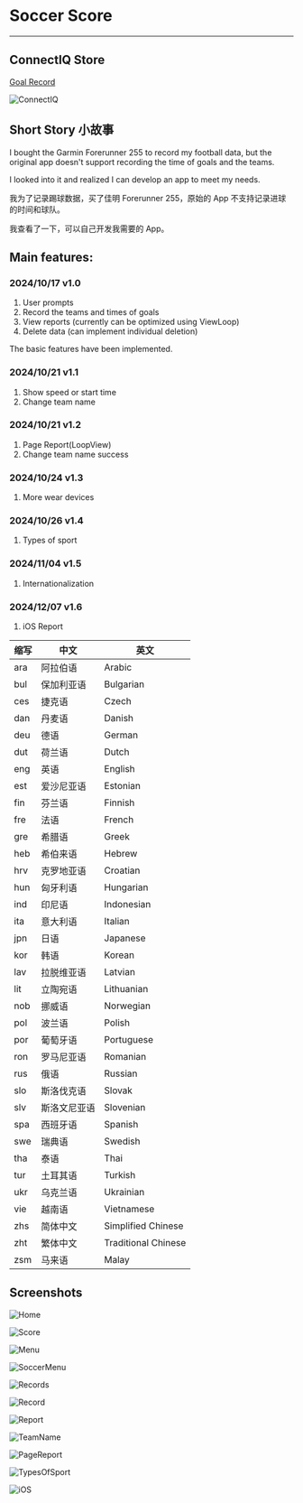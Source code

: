 # Soccer Score
---

## ConnectIQ Store

[Goal Record](https://apps.garmin.com/en-US/apps/b4cb31e3-5b7e-4dfb-ad66-e21d747575ba)

![ConnectIQ](Screenshots/ConnectIQ.png)

## Short Story 小故事

I bought the Garmin Forerunner 255 to record my football data, but the original app doesn't support recording the time of goals and the teams.

I looked into it and realized I can develop an app to meet my needs.

我为了记录踢球数据，买了佳明 Forerunner 255，原始的 App 不支持记录进球的时间和球队。

我查看了一下，可以自己开发我需要的 App。

## Main features:

### 2024/10/17 v1.0

1. User prompts
2. Record the teams and times of goals
3. View reports (currently can be optimized using ViewLoop)
4. Delete data (can implement individual deletion)

The basic features have been implemented. 

### 2024/10/21 v1.1

1. Show speed or start time
2. Change team name

### 2024/10/21 v1.2

1. Page Report(LoopView)
2. Change team name success

### 2024/10/24 v1.3

1. More wear devices

### 2024/10/26 v1.4

1. Types of sport

### 2024/11/04 v1.5

1. Internationalization

### 2024/12/07 v1.6

1. iOS Report

缩写	| 中文 |	英文
---|---|---
ara	| 阿拉伯语	| Arabic
bul	| 保加利亚语	| Bulgarian
ces	| 捷克语	| Czech
dan	| 丹麦语	| Danish
deu	| 德语	| German
dut	| 荷兰语	| Dutch
eng	| 英语	| English
est	| 爱沙尼亚语	| Estonian
fin	| 芬兰语	| Finnish
fre	| 法语	| French
gre	| 希腊语	| Greek
heb	| 希伯来语	| Hebrew
hrv	| 克罗地亚语	| Croatian
hun	| 匈牙利语	| Hungarian
ind	| 印尼语	| Indonesian
ita	| 意大利语	| Italian
jpn	| 日语	| Japanese
kor	| 韩语	| Korean
lav	| 拉脱维亚语	| Latvian
lit	| 立陶宛语	| Lithuanian
nob	| 挪威语	| Norwegian
pol	| 波兰语	| Polish
por	| 葡萄牙语	| Portuguese
ron	| 罗马尼亚语	| Romanian
rus	| 俄语	| Russian
slo	| 斯洛伐克语	| Slovak
slv	| 斯洛文尼亚语	| Slovenian
spa	| 西班牙语	| Spanish
swe	| 瑞典语	| Swedish
tha	| 泰语	| Thai
tur	| 土耳其语	| Turkish
ukr	| 乌克兰语	| Ukrainian
vie	| 越南语	| Vietnamese
zhs	| 简体中文	| Simplified Chinese
zht	| 繁体中文	| Traditional Chinese
zsm	| 马来语	| Malay

## Screenshots

![Home](Screenshots/Home.png)

![Score](Screenshots/Score.png)

![Menu](Screenshots/Menu.png)

![SoccerMenu](Screenshots/SoccerMenu.png)

![Records](Screenshots/Records.png)

![Record](Screenshots/Record.png)

![Report](Screenshots/Report.png)

![TeamName](Screenshots/TeamName.png)

![PageReport](Screenshots/PageReport.png)

![TypesOfSport](Screenshots/TypesOfSport.png)

![iOS](Screenshots/iOS.jpg)
